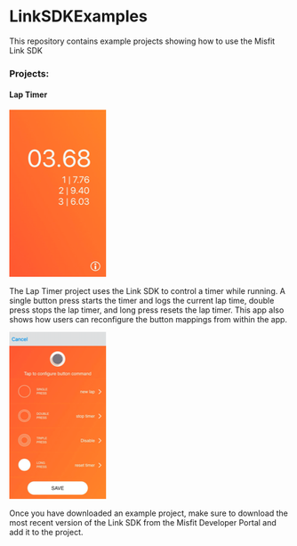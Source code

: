 # LinkSDKExamples

This repository contains example projects showing how to use the Misfit Link SDK

### Projects:
#### Lap Timer

![](https://github.com/Misfit-Developers/LinkSDKExamples/blob/master/readmeImg/lapTimerUse.png)

The Lap Timer project uses the Link SDK to control a timer while running. A single button press starts the timer and logs the current lap time, double press stops the lap timer, and long press resets the lap timer. This app also shows how users can reconfigure the button mappings from within the app.

![](https://github.com/Misfit-Developers/LinkSDKExamples/blob/master/readmeImg/lapTimerChange.png)

Once you have downloaded an example project, make sure to download the most recent version of the Link SDK from the Misfit Developer Portal and add it to the project.
